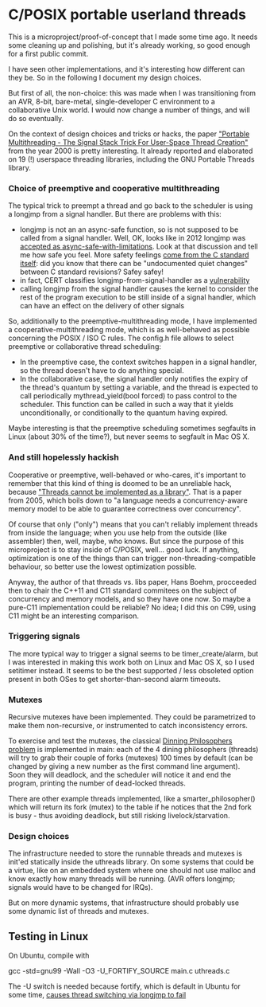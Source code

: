 # C/POSIX portable userland threads

This is a microproject/proof-of-concept that I made some time ago. It needs some cleaning up and polishing, but it's already working, so good enough for a first public commit.

I have seen other implementations, and it's interesting how different can they be. So in the following I document my design choices. 

But first of all, the non-choice: this was made when I was transitioning from an AVR, 8-bit, bare-metal, single-developer C environment to a collaborative Unix world. I would now change a number of things, and will do so eventually. 

On the context of design choices and tricks or hacks, the paper ["Portable Multithreading - The Signal Stack Trick For User-Space Thread Creation"](http://www.gnu.org/software/pth/rse-pmt.ps) from the year 2000 is pretty interesting. It already reported and elaborated on 19 (!) userspace threading libraries, including the GNU Portable Threads library. 

### Choice of preemptive and cooperative multithreading

The typical trick to preempt a thread and go back to the scheduler is using a longjmp from a signal handler. But there are problems with this:
* longjmp is not an an async-safe function, so is not supposed to be called from a signal handler. Well, OK, looks like in 2012 longjmp was [accepted as async-safe-with-limitations](http://austingroupbugs.net/view.php?id=516). Look at that discussion and tell me how safe you feel. More safety feelings [come from the C standard itself](http://www.open-std.org/jtc1/sc22/wg14/www/docs/n1318.htm): did you know that there can be "undocumented quiet changes" between C standard revisions? Safey safey!
* in fact, CERT classifies longjmp-from-signal-handler as a [vulnerability](https://www.securecoding.cert.org/confluence/display/c/SIG30-C.+Call+only+asynchronous-safe+functions+within+signal+handlers)
* calling longjmp from the signal handler causes the kernel to consider the rest of the program execution to be still inside of a signal handler, which can have an effect on the delivery of other signals

So, additionally to the preemptive-multithreading mode, I have implemented a cooperative-multithreading mode, which is as well-behaved as possible concerning the POSIX / ISO C rules. The config.h file allows to select preemptive or collaborative thread scheduling:
* In the preemptive case, the context switches happen in a signal handler, so the thread doesn't have to do anything special. 
* In the collaborative case, the signal handler only notifies the expiry of the thread's quantum by setting a variable, and the thread is expected to call periodically mythread_yield(bool forced) to pass control to the scheduler. This function can be called in such a way that it yields unconditionally, or conditionally to the quantum having expired.

Maybe interesting is that the preemptive scheduling sometimes segfaults in Linux (about 30% of the time?), but never seems to segfault in Mac OS X. 

### And still hopelessly hackish

Cooperative or preemptive, well-behaved or who-cares, it's important to remember that this kind of thing is doomed to be an unreliable hack, because ["Threads cannot be implemented as a library"](http://lambda-the-ultimate.org/node/950). That is a paper from 2005, which boils down to "a language needs a concurrency-aware memory model to be able to guarantee correctness over concurrency". 

Of course that only ("only") means that you can't reliably implement threads from inside the language; when you use help from the outside (like assembler) then, well, maybe, who knows. But since the purpose of this microproject is to stay inside of C/POSIX, well... good luck. If anything, optimization is one of the things than can trigger non-threading-compatible behaviour, so better use the lowest optimization possible.

Anyway, the author of that threads vs. libs paper, Hans Boehm, procceeded then to chair the C++11 and C11 standard commitees on the subject of concurrency and memory models, and so they have one now. So maybe a pure-C11 implementation could be reliable? No idea; I did this on C99, using C11 might be an interesting comparison.

### Triggering signals

The more typical way to trigger a signal seems to be timer_create/alarm, but I was interested in making this work both on Linux and Mac OS X, so I used setitimer instead. It seems to be the best supported / less obsoleted option present in both OSes to get shorter-than-second alarm timeouts.

### Mutexes

Recursive mutexes have been implemented. They could be parametrized to make them non-recursive, or instrumented to catch inconsistency errors.

To exercise and test the mutexes, the classical [Dinning Philosophers problem](https://en.wikipedia.org/wiki/Dining_philosophers_problem) is implemented in main: each of the 4 dining philosophers (threads) will try to grab their couple of forks (mutexes) 100 times by default (can be changed by giving a new number as the first command line argument). Soon they will deadlock, and the scheduler will notice it and end the program, printing the number of dead-locked threads.

There are other example threads implemented, like a smarter_philosopher() which will return its fork (mutex) to the table if he notices that the 2nd fork is busy - thus avoiding deadlock, but still risking livelock/starvation.

### Design choices

The infrastructure needed to store the runnable threads and mutexes is init'ed statically inside the uthreads library. On some systems that could be a virtue, like on an embedded system where one should not use malloc and know exactly how many threads will be running. (AVR offers longjmp; signals would have to be changed for IRQs).

But on more dynamic systems, that infrastructure should probably use some dynamic list of threads and mutexes.

## Testing in Linux
On Ubuntu, compile with

gcc -std=gnu99 -Wall -O3 -U_FORTIFY_SOURCE main.c uthreads.c 

The -U switch is needed because fortify, which is default in Ubuntu for some time, [causes thread switching via longjmp to fail](http://permalink.gmane.org/gmane.comp.systems.archos.rockbox.cvs/32841)


